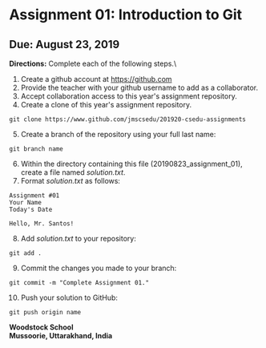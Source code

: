 # Assignment 01: Introduction to Git
## Due: August 23, 2019

**Directions:** Complete each of the following steps.\
1. Create a github account at https://github.com
2. Provide the teacher with your github username to add as a collaborator.
3. Accept collaboration access to this year's assignment repository.
4. Create a clone of this year's assignment repository.
~~~
git clone https://www.github.com/jmscsedu/201920-csedu-assignments
~~~
5. Create a branch of the repository using your full last name:
~~~
git branch name
~~~
6. Within the directory containing this file (20190823_assignment_01), create a file named *solution.txt*.
7. Format *solution.txt* as follows:
~~~
Assignment #01
Your Name
Today's Date 

Hello, Mr. Santos!
~~~
8. Add *solution.txt* to your repository:
~~~
git add .
~~~
9. Commit the changes you made to your branch:
~~~
git commit -m "Complete Assignment 01."
~~~
10. Push your solution to GitHub:
~~~
git push origin name
~~~

**Woodstock School**\
**Mussoorie, Uttarakhand, India**
